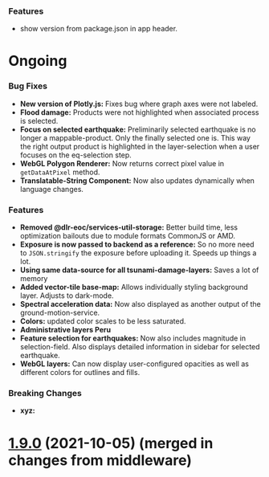 ### Features
- show version from package.json in app header.

# Ongoing


### Bug Fixes
- **New version of Plotly.js:** Fixes bug where graph axes were not labeled.
- **Flood damage:** Products were not highlighted when associated process is selected.
- **Focus on selected earthquake:** Preliminarily selected earthquake is no longer a mappable-product. Only the finally selected one is. This way the right output product is highlighted in the layer-selection when a user focuses on the eq-selection step.
- **WebGL Polygon Renderer:** Now returns correct pixel value in `getDataAtPixel` method.
- **Translatable-String Component:** Now also updates dynamically when language changes.

### Features
- **Removed @dlr-eoc/services-util-storage:** Better build time, less optimization bailouts due to module formats CommonJS or AMD.
- **Exposure is now passed to backend as a reference:** So no more need to `JSON.stringify` the exposure before uploading it. Speeds up things a lot.
- **Using same data-source for all tsunami-damage-layers:** Saves a lot of memory
- **Added vector-tile base-map:** Allows individually styling background layer. Adjusts to dark-mode.
- **Spectral acceleration data:** Now also displayed as another output of the ground-motion-service.
- **Colors:** updated color scales to be less saturated.
- **Administrative layers Peru**
- **Feature selection for earthquakes:** Now also includes magnitude in selection-field. Also displays detailed information in sidebar for selected earthquake.
- **WebGL layers:** Can now display user-configured opacities as well as different colors for outlines and fills.

### Breaking Changes
- **xyz:**

# [1.9.0](https://github.com/riesgos/dlr-riesgos-frontend/tree/v1.9) (2021-10-05) (merged in changes from middleware)
